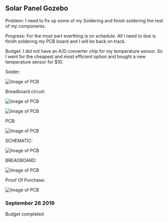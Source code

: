 
Solar Panel Gozebo
-------------------


Problem: I need to fix up some of my Soldering and finish soldering the rest of my components.
 
Progress: For the most part everthing is on schedule. All I need to due is finish soldering my PCB board and I will be back on track.


Budget: I did not have an A/D converter chip for my temperature sensor. So I went for the cheapest and most efficient option and bought a new temperature sensor for $10.

Solder:

![Image of PCB](https://thesweeterman.github.io/TBD/Solder.PNG)

Breadboard circuit:

![Image of PCB](https://thesweeterman.github.io/TBD/tempcircuit.PNG)

![Image of PCB](https://thesweeterman.github.io/TBD/measurement.PNG)

PCB:

![Image of PCB](https://thesweeterman.github.io/TBD/PCB.PNG)

SCHEMATIC:

![Image of PCB](https://thesweeterman.github.io/TBD/Sch.PNG)

BREADBOARD:

![Image of PCB](https://thesweeterman.github.io/TBD/BreadB.PNG)

Proof Of Purchase:

![Image of PCB](https://thesweeterman.github.io/TBD/Purchase.PNG)

### September 26 2019
Budget completed 
